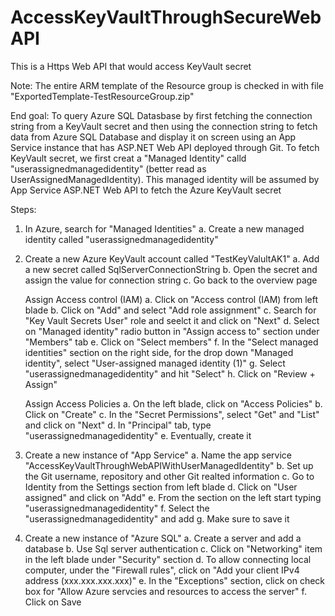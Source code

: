 # AccessKeyVaultThroughSecureWebAPI
This is a Https Web API that would access KeyVault secret

Note: The entire ARM template of the Resource group is checked in with file "ExportedTemplate-TestResourceGroup.zip"

End goal:
To query Azure SQL Datasbase by first fetching the connection string from a KeyVault secret and then using the connection string to fetch data from Azure SQL Database and display it on screen using an App Service instance that has ASP.NET Web API deployed through Git.
To fetch KeyVault secret, we first creat a "Managed Identity" calld "userassignedmanagedidentity" (better read as UserAssignedManagedIdentity).
This managed identity will be assumed by App Service ASP.NET Web API to fetch the Azure KeyVault secret

Steps:

1. In Azure, search for "Managed Identities"
    a. Create a new managed identity called "userassignedmanagedidentity"
    
2. Create a new Azure KeyVault account called "TestKeyValultAK1"
    a. Add a new secret called SqlServerConnectionString
    b. Open the secret and assign the value for connection string
    c. Go back to the overview page
    
    Assign Access control (IAM)
    a. Click on "Access control (IAM) from left blade
    b. Click on "Add" and select "Add role assignment"
    c. Search for "Key Vault Secrets User" role and seelct it and click on "Next"
    d. Select on "Managed identity" radio button in "Assign access to" section under "Members" tab
    e. Click on "Select members"
    f. In the "Select managed identities" section on the right side, for the drop down "Managed identity", select "User-assigned managed identity (1)"
    g. Select "userassignedmanagedidentity" and hit "Select"
    h. Click on "Review + Assign"
    
    Assign Access Policies
    a. On the left blade, click on "Access Policies" 
    b. Click on "Create"
    c. In the "Secret Permissions", select "Get" and "List" and click on "Next"
    d. In "Principal" tab, type "userassignedmanagedidentity"
    e. Eventually, create it
    
3. Create a new instance of "App Service"
    a. Name the app service "AccessKeyVaultThroughWebAPIWithUserManagedIdentity"
    b. Set up the Git username, repository and other Git realted information
    c. Go to Identity from the Settings section from left blade
    d. Click on "User assigned" and click on "Add"
    e. From the section on the left start typing "userassignedmanagedidentity"
    f. Select the "userassignedmanagedidentity" and add
    g. Make sure to save it
    
4. Create a new instance of "Azure SQL"
    a. Create a server and add a database
    b. Use Sql server authentication
    c. Click on "Networking" item in the left blade under "Security" section
    d. To allow connecting local computer, under the "Firewall rules", click on "Add your client IPv4 address (xxx.xxx.xxx.xxx)"
    e. In the "Exceptions" section, click on check box for "Allow Azure servcies and resources to access the server"
    f. Click on Save
